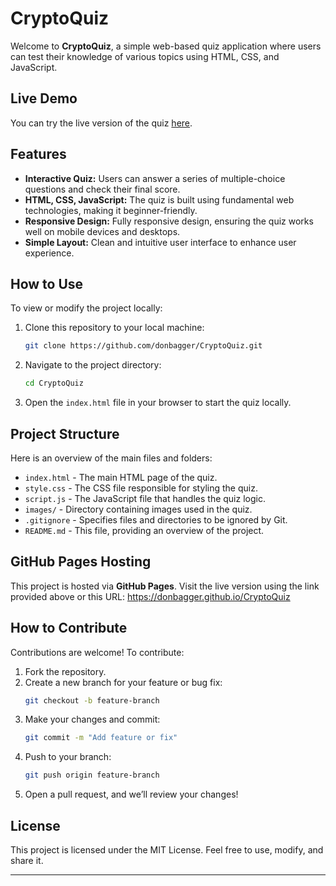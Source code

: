
# CryptoQuiz

Welcome to **CryptoQuiz**, a simple web-based quiz application where users can test their knowledge of various topics using HTML, CSS, and JavaScript.

## Live Demo

You can try the live version of the quiz [here](https://donbagger.github.io/CryptoQuiz).

## Features

- **Interactive Quiz:** Users can answer a series of multiple-choice questions and check their final score.
- **HTML, CSS, JavaScript:** The quiz is built using fundamental web technologies, making it beginner-friendly.
- **Responsive Design:** Fully responsive design, ensuring the quiz works well on mobile devices and desktops.
- **Simple Layout:** Clean and intuitive user interface to enhance user experience.

## How to Use

To view or modify the project locally:

1. Clone this repository to your local machine:
   ```bash
   git clone https://github.com/donbagger/CryptoQuiz.git
   ```
2. Navigate to the project directory:
   ```bash
   cd CryptoQuiz
   ```
3. Open the `index.html` file in your browser to start the quiz locally.

## Project Structure

Here is an overview of the main files and folders:

- `index.html` - The main HTML page of the quiz.
- `style.css` - The CSS file responsible for styling the quiz.
- `script.js` - The JavaScript file that handles the quiz logic.
- `images/` - Directory containing images used in the quiz.
- `.gitignore` - Specifies files and directories to be ignored by Git.
- `README.md` - This file, providing an overview of the project.

## GitHub Pages Hosting

This project is hosted via **GitHub Pages**. Visit the live version using the link provided above or this URL: https://donbagger.github.io/CryptoQuiz

## How to Contribute

Contributions are welcome! To contribute:

1. Fork the repository.
2. Create a new branch for your feature or bug fix:
   ```bash
   git checkout -b feature-branch
   ```
3. Make your changes and commit:
   ```bash
   git commit -m "Add feature or fix"
   ```
4. Push to your branch:
   ```bash
   git push origin feature-branch
   ```
5. Open a pull request, and we’ll review your changes!

## License

This project is licensed under the MIT License. Feel free to use, modify, and share it.

---
